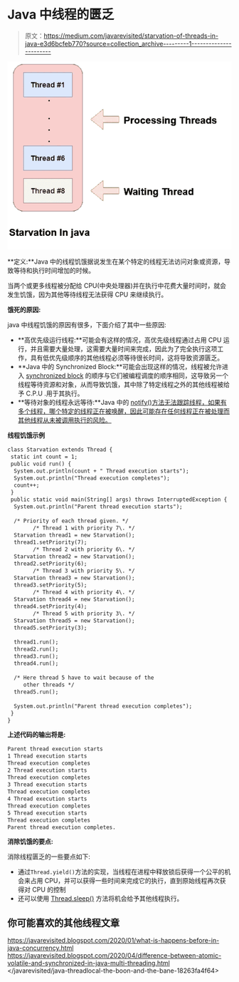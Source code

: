 # Java 中线程的匮乏

> 原文：<https://medium.com/javarevisited/starvation-of-threads-in-java-e3d6bcfeb770?source=collection_archive---------1----------------------->

![](img/5c5ffcf7ae2cb9ffcc5e4974356efc8f.png)

**定义:**Java 中的线程饥饿据说发生在某个特定的线程无法访问对象或资源，导致等待和执行时间增加的时候。

当两个或更多线程被分配给 CPU(中央处理器)并在执行中花费大量时间时，就会发生饥饿，因为其他等待线程无法获得 CPU 来继续执行。

**饿死的原因:**

java 中线程饥饿的原因有很多，下面介绍了其中一些原因:

*   **高优先级运行线程:**可能会有这样的情况，高优先级线程通过占用 CPU 运行，并且需要大量处理，这需要大量时间来完成，因此为了完全执行这项工作，具有低优先级顺序的其他线程必须等待很长时间，这将导致资源匮乏。
*   **Java 中的 Synchronized Block:**可能会出现这样的情况，线程被允许进入 [synchronized block](https://www.java67.com/2013/01/difference-between-synchronized-block-vs-method-java-example.html) 的顺序与它们被编程调度的顺序相同，这导致另一个线程等待资源和对象，从而导致饥饿，其中除了特定线程之外的其他线程被给予 C.P.U .用于其执行。
*   **等待对象的线程永远等待:**Java 中的 [notify()方法无法跟踪线程，如果有多个线程，哪个特定的线程正在被唤醒，因此可能存在任何线程正在被处理而其他线程从未被调用执行的风险。](https://javarevisited.blogspot.com/2015/07/how-to-use-wait-notify-and-notifyall-in.html#axzz6e8hmwujv)

**线程饥饿示例**

```
class Starvation extends Thread { 
 static int count = 1; 
 public void run() { 
  System.out.println(count + " Thread execution starts"); 
  System.out.println("Thread execution completes"); 
  count++; 
 } 
 public static void main(String[] args) throws InterruptedException { 
  System.out.println("Parent thread execution starts"); 

  /* Priority of each thread given. */
        /* Thread 1 with priority 7\. */
  Starvation thread1 = new Starvation(); 
  thread1.setPriority(7); 
        /* Thread 2 with priority 6\. */
  Starvation thread2 = new Starvation(); 
  thread2.setPriority(6); 
        /* Thread 3 with priority 5\. */
  Starvation thread3 = new Starvation(); 
  thread3.setPriority(5);
        /* Thread 4 with priority 4\. */
  Starvation thread4 = new Starvation(); 
  thread4.setPriority(4); 
        /* Thread 5 with priority 3\. */
  Starvation thread5 = new Starvation(); 
  thread5.setPriority(3); 

  thread1.run(); 
  thread2.run(); 
  thread3.run(); 
  thread4.run(); 

  /* Here thread 5 have to wait because of the 
     other threads */
  thread5.run(); 

  System.out.println("Parent thread execution completes"); 
 } 
}
```

**上述代码的输出将是:**

```
Parent thread execution starts
1 Thread execution starts
Thread execution completes
2 Thread execution starts
Thread execution completes
3 Thread execution starts
Thread execution completes
4 Thread execution starts
Thread execution completes
5 Thread execution starts
Thread execution completes
Parent thread execution completes.
```

**消除饥饿的要点:**

消除线程匮乏的一些要点如下:

*   通过`Thread.yield()`方法的实现，当线程在进程中释放锁后获得一个公平的机会来占用 CPU，并可以获得一些时间来完成它的执行，直到原始线程再次获得对 CPU 的控制
*   还可以使用 [Thread.sleep()](http://www.java67.com/2015/06/how-to-pause-thread-in-java-using-sleep.html) 方法将机会给予其他线程执行。

## 你可能喜欢的其他线程文章

<https://javarevisited.blogspot.com/2020/01/what-is-happens-before-in-java-concurrency.html>  <https://javarevisited.blogspot.com/2020/04/difference-between-atomic-volatile-and-synchronized-in-java-multi-threading.html>  </javarevisited/java-threadlocal-the-boon-and-the-bane-18263fa4f64> 